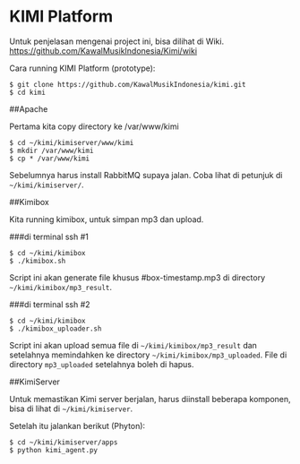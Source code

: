 # KIMI Platform

Untuk penjelasan mengenai project ini, bisa dilihat di Wiki. https://github.com/KawalMusikIndonesia/Kimi/wiki

Cara running KIMI Platform (prototype):

```
$ git clone https://github.com/KawalMusikIndonesia/kimi.git
$ cd kimi
```

##Apache

Pertama kita copy directory ke /var/www/kimi

```
$ cd ~/kimi/kimiserver/www/kimi
$ mkdir /var/www/kimi
$ cp * /var/www/kimi
```

Sebelumnya harus install RabbitMQ supaya jalan. Coba lihat di petunjuk di `~/kimi/kimiserver/`.


##Kimibox

Kita running kimibox, untuk simpan mp3 dan upload.

###di terminal ssh #1
```
$ cd ~/kimi/kimibox
$ ./kimibox.sh
```
Script ini akan generate file khusus #box-timestamp.mp3 di directory `~/kimi/kimibox/mp3_result`.


###di terminal ssh #2
```
$ cd ~/kimi/kimibox
$ ./kimibox_uploader.sh
```
Script ini akan upload semua file di `~/kimi/kimibox/mp3_result` dan setelahnya memindahken ke directory `~/kimi/kimibox/mp3_uploaded`. File di directory `mp3_uploaded` setelahnya boleh di hapus.

##KimiServer

Untuk memastikan Kimi server berjalan, harus diinstall beberapa komponen, bisa di lihat di `~/kimi/kimiserver`.

Setelah itu jalankan berikut (Phyton):

```
$ cd ~/kimi/kimiserver/apps
$ python kimi_agent.py
```


